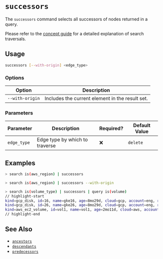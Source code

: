 # `successors`

The `successors` command selects all successors of nodes returned in a query.

Please refer to the [concept guide](../../concepts/search/traversals.md#by-depth) for a detailed explanation of search traversals.

## Usage

```bash
successors [--with-origin] <edge_type>
```

### Options

| Option          | Description                                     |
| --------------- | ----------------------------------------------- |
| `--with-origin` | Includes the current element in the result set. |

### Parameters

| Parameter   | Description                    | Required? | Default Value |
| ----------- | ------------------------------ | --------- | ------------- |
| `edge_type` | Edge type by which to traverse | ❌        | `delete`      |

## Examples

```bash title="Equivalent to query is(aws_region) -->"
> search is(aws_region) | successors
```

```bash title="Equivalent to query is(aws_region) -[0:1]->"
> search is(aws_region) | successors --with-origin
```

```bash
> search is(volume_type) | successors | query is(volume)
// highlight-start
kind=gcp_disk, id=16, name=gke16, age=8mo29d, cloud=gcp, account=eng, region=us-west1, zone=us-west1-a
kind=gcp_disk, id=26, name=gke26, age=8mo29d, cloud=gcp, account=eng, region=us-west1, zone=us-west1-a
kind=aws_ec2_volume, id=vol1, name=vol1, age=2mo11d, cloud=aws, account=insights, region=us-west-2
// highlight-end
```

## See Also

- [`ancestors`](./ancestors.md)
- [`descendants`](./descendants.md)
- [`predecessors`](./predecessors.md)
